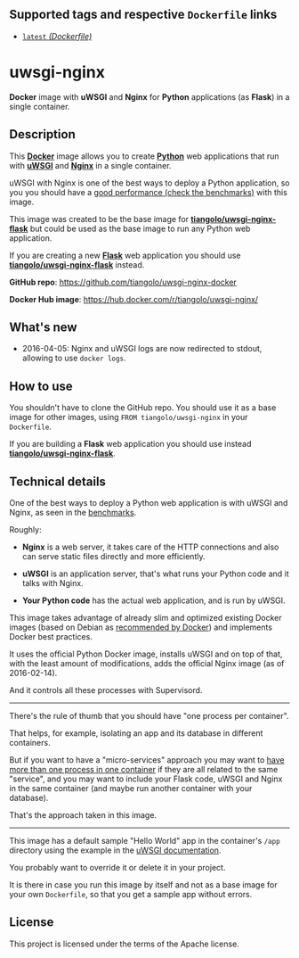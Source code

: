 ## Supported tags and respective `Dockerfile` links

* [`latest` _(Dockerfile)_](https://github.com/tiangolo/uwsgi-nginx-docker/blob/master/Dockerfile)

# uwsgi-nginx

**Docker** image with **uWSGI** and **Nginx** for **Python** applications (as **Flask**) in a single container.

## Description

This [**Docker**](https://www.docker.com/) image allows you to create [**Python**](https://www.python.org/) web applications that run with [**uWSGI**](https://uwsgi-docs.readthedocs.org/en/latest/) and [**Nginx**](http://nginx.org/en/) in a single container.

uWSGI with Nginx is one of the best ways to deploy a Python application, so you you should have a [good performance (check the benchmarks)](http://nichol.as/benchmark-of-python-web-servers) with this image.

This image was created to be the base image for [**tiangolo/uwsgi-nginx-flask**](https://hub.docker.com/r/tiangolo/uwsgi-nginx-flask/) but could be used as the base image to run any Python web application.

If you are creating a new [**Flask**](http://flask.pocoo.org/) web application you should use [**tiangolo/uwsgi-nginx-flask**](https://hub.docker.com/r/tiangolo/uwsgi-nginx-flask/) instead.

**GitHub repo**: <https://github.com/tiangolo/uwsgi-nginx-docker>

**Docker Hub image**: <https://hub.docker.com/r/tiangolo/uwsgi-nginx/>

## What's new

* 2016-04-05: Nginx and uWSGI logs are now redirected to stdout, allowing to use `docker logs`.

## How to use

You shouldn't have to clone the GitHub repo. You should use it as a base image for other images, using `FROM tiangolo/uwsgi-nginx` in your `Dockerfile`.

If you are building a **Flask** web application you should use instead [**tiangolo/uwsgi-nginx-flask**](https://hub.docker.com/r/tiangolo/uwsgi-nginx-flask/).

## Technical details

One of the best ways to deploy a Python web application is with uWSGI and Nginx, as seen in the [benchmarks](http://nichol.as/benchmark-of-python-web-servers).

Roughly:

* **Nginx** is a web server, it takes care of the HTTP connections and also can serve static files directly and more efficiently.

* **uWSGI** is an application server, that's what runs your Python code and it talks with Nginx.

* **Your Python code** has the actual web application, and is run by uWSGI.

This image takes advantage of already slim and optimized existing Docker images (based on Debian as [recommended by Docker](https://docs.docker.com/engine/userguide/eng-image/dockerfile_best-practices/)) and implements Docker best practices.

It uses the official Python Docker image, installs uWSGI and on top of that, with the least amount of modifications, adds the official Nginx image (as of 2016-02-14).

And it controls all these processes with Supervisord.

---

There's the rule of thumb that you should have "one process per container".

That helps, for example, isolating an app and its database in different containers.

But if you want to have a "micro-services" approach you may want to [have more than one process in one container](https://valdhaus.co/writings/docker-misconceptions/) if they are all related to the same "service", and you may want to include your Flask code, uWSGI and Nginx in the same container (and maybe run another container with your database).

That's the approach taken in this image.

---

This image has a default sample "Hello World" app in the container's `/app` directory using the example in the [uWSGI documentation](http://uwsgi-docs.readthedocs.org/en/latest/WSGIquickstart.html).

You probably want to override it or delete it in your project.

It is there in case you run this image by itself and not as a base image for your own `Dockerfile`, so that you get a sample app without errors.

## License

This project is licensed under the terms of the Apache license.
